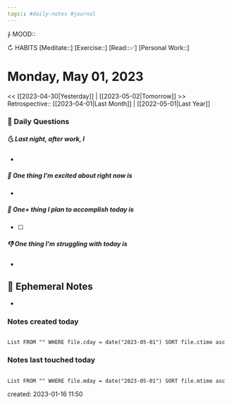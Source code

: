 ```yaml
---
tags:: #daily-notes #journal
---
```


⨑ MOOD::

↻ HABITS
[Meditate::]
[Exercise::]
[Read::✅]
[Personal Work::]

# Monday, May 01, 2023

<< [[2023-04-30|Yesterday]] | [[2023-05-02|Tomorrow]] >>
Retrospective:: [[2023-04-01|Last Month]] | [[2022-05-01|Last Year]]

### 📅 Daily Questions

##### 🌜 Last night, after work, I

-

##### 🙌 One thing I'm excited about right now is

-

##### 🚀 One+ thing I plan to accomplish today is

- [ ]

##### 👎 One thing I'm struggling with today is

-

## 📝 Ephemeral Notes

- 

### Notes created today

```dataview

List FROM "" WHERE file.cday = date("2023-05-01") SORT file.ctime asc

```

### Notes last touched today

```dataview

List FROM "" WHERE file.mday = date("2023-05-01") SORT file.mtime asc

```

created: 2023-01-16 11:50
